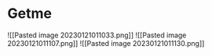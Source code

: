 # Getme
![[Pasted image 20230121011033.png]]
![[Pasted image 20230121011107.png]]
![[Pasted image 20230121011130.png]]